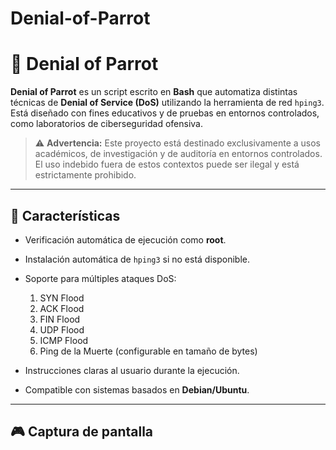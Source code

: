 # Denial-of-Parrot
# 🦜 Denial of Parrot

**Denial of Parrot** es un script escrito en **Bash** que automatiza distintas técnicas de **Denial of Service (DoS)** utilizando la herramienta de red `hping3`. Está diseñado con fines educativos y de pruebas en entornos controlados, como laboratorios de ciberseguridad ofensiva.

> ⚠️ **Advertencia:** Este proyecto está destinado exclusivamente a usos académicos, de investigación y de auditoría en entornos controlados. El uso indebido fuera de estos contextos puede ser ilegal y está estrictamente prohibido.

---

## 📌 Características

- Verificación automática de ejecución como **root**.
- Instalación automática de `hping3` si no está disponible.
- Soporte para múltiples ataques DoS:

  1. SYN Flood  
  2. ACK Flood  
  3. FIN Flood  
  4. UDP Flood  
  5. ICMP Flood  
  6. Ping de la Muerte (configurable en tamaño de bytes)

- Instrucciones claras al usuario durante la ejecución.
- Compatible con sistemas basados en **Debian/Ubuntu**.

---

## 🎮 Captura de pantalla

